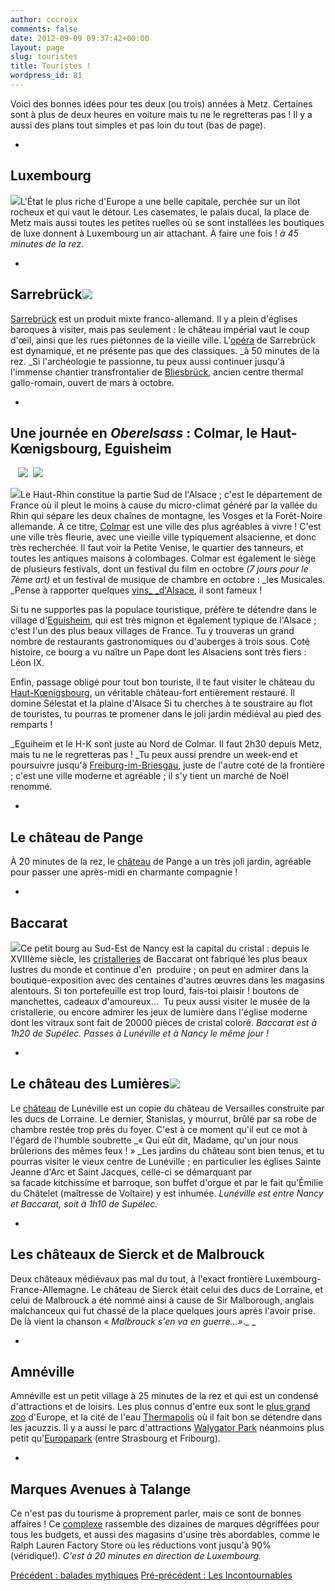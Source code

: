 ```yaml
---
author: cccroix
comments: false
date: 2012-09-09 09:37:42+00:00
layout: page
slug: touristes
title: Touristes !
wordpress_id: 81
---
```


Voici des bonnes idées pour tes deux (ou trois) années à Metz. Certaines sont à plus de deux heures en voiture mais tu ne le regretteras pas ! Il y a aussi des plans tout simples et pas loin du tout (bas de page).



	
  * 


## Luxembourg





![](http://www.associationchateaux.lu/images/luxville.jpg)L'État le plus riche d'Europe a une belle capitale, perchée sur un îlot rocheux et qui vaut le détour. Les casemates, le palais ducal, la place de Metz mais aussi toutes les petites ruelles où se sont installées les boutiques de luxe donnent à Luxembourg un air attachant. À faire une fois !
_à 45 minutes de la rez._



	
  * 


## Sarrebrück![](http://www.lodging-germany.com/info/Saarbrucken/images/saar-view.jpg)





[Sarrebrück](http://www.saarbruecken.de/fr/tourisme/sarrebruck/sites_touristiques) est un produit mixte franco-allemand. Il y a plein d'églises baroques à visiter, mais pas seulement : le château impérial vaut le coup d'œil, ainsi que les rues piétonnes de la vieille ville. L'[opéra](http://www.theater-saarbruecken.de/spielplan/aktuell.html) de Sarrebrück est dynamique, et ne présente pas que des classiques. _à 50 minutes de la rez. _Si l'archéologie te passionne, tu peux aussi continuer jusqu'à l'immense chantier transfrontalier de [Bliesbrück](http://www.archeo57.com/frontSite?controller=Home&lang=fr), ancien centre thermal gallo-romain, ouvert de mars à octobre.



	
  * 


## Une journée en _Oberelsass_ : Colmar, le Haut-Kœnigsbourg, Eguisheim







   ![](http://www.bannwarth.eu/Vins/Eguisheim.JPG)  ![](http://upload.wikimedia.org/wikipedia/commons/thumb/f/f3/Place_cathedrale_colmar.jpg/320px-Place_cathedrale_colmar.jpg)


![](http://www.feminactu.com/public/oct-nov-dec-2010/chateau_du_Haut-Koenigsbourg.jpg)Le Haut-Rhin constitue la partie Sud de l'Alsace ; c'est le département de France où il pleut le moins à cause du micro-climat généré par la vallée du Rhin qui sépare les deux chaînes de montagne, les Vosges et la Forêt-Noire allemande. À ce titre, [Colmar](http://www.ot-colmar.fr/fr/) est une ville des plus agréables à vivre ! C'est une ville très fleurie, avec une vieille ville typiquement alsacienne, et donc très recherchée. Il faut voir la Petite Venise, le quartier des tanneurs, et toutes les antiques maisons à colombages. Colmar est également le siège de plusieurs festivals, dont un festival du film en octobre _(7 jours pour le 7ème art)_ et un festival de musique de chambre en octobre : _les Musicales. _Pense à rapporter quelques [vins_ _d'Alsace](http://www.vinsalsace.com/), il sont fameux !

Si tu ne supportes pas la populace touristique, préfère te détendre dans le village d'[Eguisheim](http://www.ot-eguisheim.fr/fr/calendrier/), qui est très mignon et également typique de l'Alsace ; c'est l'un des plus beaux villages de France. Tu y trouveras un grand nombre de restaurants gastronomiques ou d'auberges à trois sous. Coté histoire, ce bourg a vu naître un Pape dont les Alsaciens sont très fiers : Léon IX.

Enfin, passage obligé pour tout bon touriste, il te faut visiter le château du [Haut-Kœnigsbourg](http://www.haut-koenigsbourg.fr/fr/), un véritable château-fort entièrement restauré. Il domine Sélestat et la plaine d'Alsace Si tu cherches à te soustraire au flot de touristes, tu pourras te promener dans le joli jardin médiéval au pied des remparts !

_Eguiheim et le H-K sont juste au Nord de Colmar. Il faut 2h30 depuis Metz, mais tu ne le regretteras pas ! _Tu peux aussi prendre un week-end et poursuivre jusqu'à [Freiburg-im-Briesgau](http://www.freiburg.de/pb/,Lfr/225923.html), juste de l'autre coté de la frontière ; c'est une ville moderne et agréable ; il s'y tient un marché de Noël renommé.



	
  * 


## Le château de Pange





À 20 minutes de la rez, le [château](http://www.chateaudepange.fr/index.php/jardin/) de Pange a un très joli jardin, agréable pour passer une après-midi en charmante compagnie !



	
  * 


## Baccarat





![](http://upload.wikimedia.org/wikipedia/commons/e/e5/Lustre-en-cristal-musee-baccarat-paris.jpg)Ce petit bourg au Sud-Est de Nancy est la capital du cristal : depuis le XVIIIème siècle, les [cristalleries](http://www.baccarat.fr/) de Baccarat ont fabriqué les plus beaux lustres du monde et continue d'en  produire ; on peut en admirer dans la boutique-exposition avec des centaines d'autres œuvres dans les magasins alentours. Si ton portefeuille est trop lourd, fais-toi plaisir ! boutons de manchettes, cadeaux d'amoureux...  Tu peux aussi visiter le musée de la cristallerie, ou encore admirer les jeux de lumière dans l'église moderne dont les vitraux sont fait de 20000 pièces de cristal coloré. _Baccarat est à 1h20 de Supélec. Passes à Lunéville et à Nancy le même jour !_



	
  * 


## Le château des Lumières![](http://2.bp.blogspot.com/-ivtz-Pdp65s/T7qmcYGtb2I/AAAAAAAAAW0/tl9X3ierXjk/s1600/luneville_02.jpg)





Le [château](http://www.chateauluneville.cg54.fr/) de Lunéville est un copie du château de Versailles construite par les ducs de Lorraine. Le dernier, Stanislas, y mourrut, brûlé par sa robe de chambre restée trop près du foyer. C'est à ce moment qu'il eut ce mot à l'égard de l'humble soubrette _« Qui eût dit, Madame, qu'un jour nous brûlerions des mêmes feux ! »
_Les jardins du château sont bien tenus, et tu pourras visiter le vieux centre de Lunéville ; en particulier les églises Sainte Jeanne d'Arc et Saint Jacques, celle-ci se démarquant par sa facade kitchissime et barroque, son buffet d'orgue et par le fait qu'Émilie du Châtelet (maîtresse de Voltaire) y est inhumée. _Lunéville est entre Nancy et Baccarat, soit à 1h10 de Supélec._



	
  * 


## Les châteaux de Sierck et de Malbrouck





Deux châteaux médiévaux pas mal du tout, à l'exact frontière Luxembourg-France-Allemagne. Le château de Sierck était celui des ducs de Lorraine, et celui de Malbrouck a été nommé ainsi à cause de Sir Malborough, anglais malchanceux qui fut chassé de la place quelques jours après l'avoir prise. De là vient la chanson « _Malbrouck s'en va en guerre...»_._
_



	
  * 


## Amnéville





Amnéville est un petit village à 25 minutes de la rez et qui est un condensé d'attractions et de loisirs. Les plus connus d'entre eux sont le [plus grand zoo](http://www.zoo-amneville.com/) d'Europe, et la cité de l'eau [Thermapolis](http://www.amneville.com/thermalisme/thermapolis-2) où il fait bon se détendre dans les jacuzzis. Il y a aussi le parc d'attractions [Walygator Park](http://www.walygatorparc.com/) néanmoins plus petit qu'[Europapark](http://www.europapark.com/lang-fr/Accueil/c1174.html) (entre Strasbourg et Fribourg).



	
  * 


## Marques Avenues à Talange





Ce n'est pas du tourisme à proprement parler, mais ce sont de bonnes affaires ! Ce [complexe](http://www.marquesavenue.com/Talange) rassemble des dizaines de marques dégriffées pour tous les budgets, et aussi des magasins d'usine très abordables, comme le Ralph Lauren Factory Store où les réductions vont jusqu'à 90% (véridique!). _C'est à 20 minutes en direction de Luxembourg._


[Précédent : balades mythiques](http://cccroixmetz.wordpress.com/idees-lorraine-alsace/balades-mythiques/)
[Pré-précédent : Les Incontournables](http://cccroixmetz.wordpress.com/idees-lorraine-alsace/les-incontournables/)
